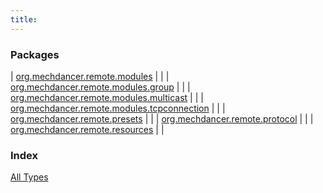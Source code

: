 ```yaml
---
title: 
---
```


### Packages

| [org.mechdancer.remote.modules](org.mechdancer.remote.modules/index.html) |  |
| [org.mechdancer.remote.modules.group](org.mechdancer.remote.modules.group/index.html) |  |
| [org.mechdancer.remote.modules.multicast](org.mechdancer.remote.modules.multicast/index.html) |  |
| [org.mechdancer.remote.modules.tcpconnection](org.mechdancer.remote.modules.tcpconnection/index.html) |  |
| [org.mechdancer.remote.presets](org.mechdancer.remote.presets/index.html) |  |
| [org.mechdancer.remote.protocol](org.mechdancer.remote.protocol/index.html) |  |
| [org.mechdancer.remote.resources](org.mechdancer.remote.resources/index.html) |  |

### Index

[All Types](alltypes/index.html)